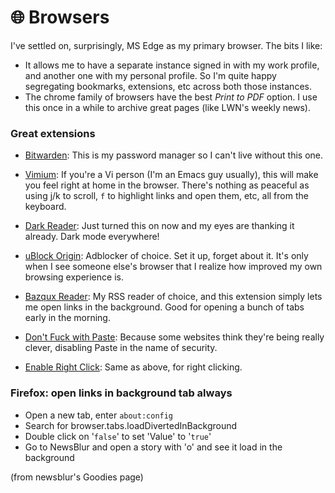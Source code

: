 # 🌐 Browsers

I've settled on, surprisingly, MS Edge as my primary browser. The bits I like:

- It allows me to have a separate instance signed in with my work profile, and
another one with my personal profile. So I'm quite happy segregating bookmarks,
extensions, etc across both those instances.
- The chrome family of browsers have the best *Print to PDF* option. I use this
once in a while to archive great pages (like LWN's weekly news).

### Great extensions

- [Bitwarden](https://microsoftedge.microsoft.com/addons/detail/bitwarden-free-password/jbkfoedolllekgbhcbcoahefnbanhhlh): This is my password manager so I can't live without this one.

- [Vimium](https://chrome.google.com/webstore/detail/vimium/dbepggeogbaibhgnhhndojpepiihcmeb): If you're a Vi person (I'm an Emacs guy usually), this will make you feel right at home in the browser. There's nothing as peaceful as using j/k to scroll, `f` to highlight links and open them, etc, all from the keyboard.

- [Dark Reader](https://microsoftedge.microsoft.com/addons/detail/dark-reader/ifoakfbpdcdoeenechcleahebpibofpc): Just turned this on now and my eyes are thanking it already. Dark mode everywhere!

- [uBlock Origin](https://microsoftedge.microsoft.com/addons/detail/ublock-origin/odfafepnkmbhccpbejgmiehpchacaeak): Adblocker of choice. Set it up, forget about it. It's only when I see someone else's browser that I realize how improved my own browsing experience is.

- [Bazqux Reader](https://chrome.google.com/webstore/detail/bazqux-reader-open-links/dfoegpibjpjpchgmjnmomelfnclbijnm): My RSS reader of choice, and this extension simply lets me open links in the background. Good for opening a bunch of tabs early in the morning.

- [Don't Fuck with Paste](https://chrome.google.com/webstore/detail/dont-fuck-with-paste/nkgllhigpcljnhoakjkgaieabnkmgdkb): Because some websites think they're being really clever, disabling Paste in the name of security.

- [Enable Right Click](https://chrome.google.com/webstore/detail/enable-right-click/hhojmcideegachlhfgfdhailpfhgknjm): Same as above, for right clicking.

### Firefox: open links in background tab always

-   Open a new tab, enter `about:config`
-   Search for browser.tabs.loadDivertedInBackground
-   Double click on '`false`' to set 'Value' to '`true`'
-   Go to NewsBlur and open a story with 'o' and see it load in the background

(from newsblur's Goodies page)
